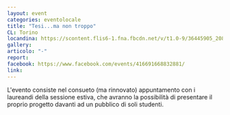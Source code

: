 ```yaml
---
layout: event
categories: eventolocale
title: "Tesi...ma non troppo"
CL: Torino
locandina: https://scontent.flis6-1.fna.fbcdn.net/v/t1.0-9/36445905_2084542308487586_4047501231843704832_n.jpg?_nc_cat=0&oh=44f67233ead5138da030f3715f71fdd4&oe=5BAD2490
gallery:
articolo: "-"
report:
facebook: https://www.facebook.com/events/416691668832881/
link: 
---
```

L'evento consiste nel consueto (ma rinnovato) appuntamento con i laureandi della sessione estiva, che avranno la possibilità di presentare il proprio progetto davanti ad un pubblico di soli studenti.
